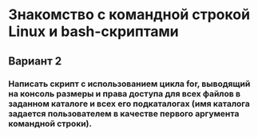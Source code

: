 # Знакомство с командной строкой Linux и bash-скриптами
## Вариант 2


### Написать скрипт с использованием цикла for, выводящий на консоль размеры и права доступа для всех файлов в заданном каталоге и всех его подкаталогах (имя каталога задается пользователем в качестве первого аргумента командной строки).
